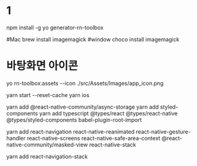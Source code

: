 # 1
npm install -g yo generator-rn-toolbox

#Mac
brew install imagemagick
#window
choco install imagemagick
#  바탕화면 아이콘 
yo rn-toolbox:assets --icon ./src/Assets/Images/app_icon.png


yarn start --reset-cache
yarn ios

yarn add @react-native-community/async-storage
yarn add styled-components
yarn add typescript @types/react @types/react-native @types/styled-components babel-plugin-root-import

yarn add react-navigation react-native-reanimated react-native-gesture-handler react-native-screens react-native-safe-area-context @react-native-community/masked-view react-native-stack

yarn add react-navigation-stack